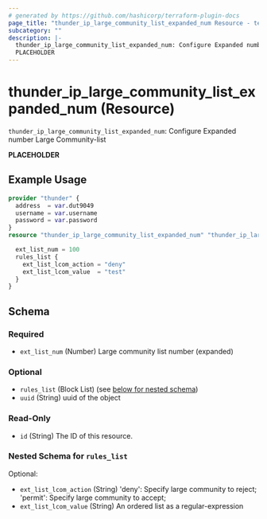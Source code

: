 ```yaml
---
# generated by https://github.com/hashicorp/terraform-plugin-docs
page_title: "thunder_ip_large_community_list_expanded_num Resource - terraform-provider-thunder"
subcategory: ""
description: |-
  thunder_ip_large_community_list_expanded_num: Configure Expanded number Large Community-list
  PLACEHOLDER
---
```


# thunder_ip_large_community_list_expanded_num (Resource)

`thunder_ip_large_community_list_expanded_num`: Configure Expanded number Large Community-list

__PLACEHOLDER__

## Example Usage

```terraform
provider "thunder" {
  address  = var.dut9049
  username = var.username
  password = var.password
}
resource "thunder_ip_large_community_list_expanded_num" "thunder_ip_large_community_list_expanded_num" {

  ext_list_num = 100
  rules_list {
    ext_list_lcom_action = "deny"
    ext_list_lcom_value  = "test"
  }
}
```

<!-- schema generated by tfplugindocs -->
## Schema

### Required

- `ext_list_num` (Number) Large community list number (expanded)

### Optional

- `rules_list` (Block List) (see [below for nested schema](#nestedblock--rules_list))
- `uuid` (String) uuid of the object

### Read-Only

- `id` (String) The ID of this resource.

<a id="nestedblock--rules_list"></a>
### Nested Schema for `rules_list`

Optional:

- `ext_list_lcom_action` (String) 'deny': Specify large community to reject; 'permit': Specify large community to accept;
- `ext_list_lcom_value` (String) An ordered list as a regular-expression


